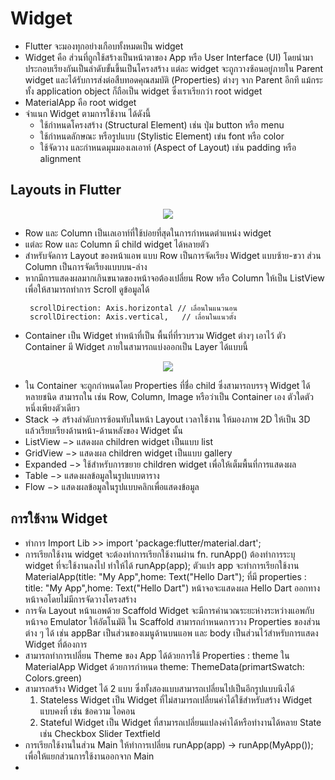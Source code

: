 # Widget
 - Flutter จะมองทุกอย่างเกือบทั้งหมดเป็น widget
 - Widget คือ ส่วนที่ถูกใช้สร้างเป็นหน้าตาของ App หรือ User Interface (UI) โดยนำมาประกอบเรียงกันเป็นลำดับขั้นขึ้นเป็นโครงสร้าง แต่ละ widget จะถูกวางซ้อนอยู่ภายใน Parent widget และได้รับการส่งต่อสืบทอดคุณสมบัติ (Properties) ต่างๆ จาก Parent อีกที แม้กระทั้ง application object ก็ถือเป็น widget ซึ่งเราเรียกว่า root widget 
 - MaterialApp คือ root widget
 - จำแนก Widget ตามการใช้งาน ได้ดังนี้
    - ใช้กำหนดโครงสร้าง (Structural Element) เช่น ปุ่ม button หรือ menu
    - ใช้กำหนดลักษณะ หรือรูปแบบ (Stylistic Element) เข่น font หรือ color
    - ใช้จัดวาง และกำหนดมุมมองเลเอาท์ (Aspect of Layout) เช่น padding หรือ alignment
## Layouts in Flutter

<p align="center">
  <img src="https://docs.flutter.dev/assets/images/docs/ui/layout/sample-flutter-layout.png"> 
</p>

  - Row และ Column เป็นเลเอาท์ที่ใช้บ่อยที่สุดในการกำหนดตำแหน่ง widget
  - แต่ละ Row และ Column มี child widget ได้หลายตัว
  - สำหรับจัดการ Layout ของหน้าแอพ แบบ Row เป็นการจัดเรียง Widget แบบซ้าย-ขวา ส่วน Column เป็นการจัดเรียงแบบบน-ล่าง
  - หากมีการแสดงผลมากเกินขนาดของหน้าจอต้องเปลี่ยน Row หรือ Column ให้เป็น ListView เพื่อให้สามารถทำการ Scroll ดูข้อมูลได้
     ```
      scrollDirection: Axis.horizontal // เลื่อนในแนวนอน
      scrollDirection: Axis.vertical,   // เลื่อนในแนวตั้ง
     ```
  - Container เป็น Widget ทำหน้าที่เป็น พื้นที่ที่รวบรวม Widget ต่างๆ เอาไว้ ตัว Container มี Widget ภายในสามารถแบ่งออกเป็น Layer ได้แบบนี้
<p align="center">
 <img src="https://toupawa.com/content/images/2021/02/margin-padding-border-9616dd0d7af45b95e6fcface25cd933b6b4a0fda51c1ab1bb9287bc8ed92c356.png">
</p>

  - ใน Container จะถูกกำหนดโดย Properties ที่ชื่อ child ซึ่งสามารถบรรจุ Widget ได้หลายชนิด สามารถใน เช่น Row, Column, Image หรือว่าเป็น Container เอง ตัวใดตัวหนึ่งเพียงตัวเดียว
  - Stack -> สร้างลำดับการซ้อนทับในหน้า Layout เวลาใช้งาน ให้มองภาพ 2D ให้เป็น 3D แล้วเรียบเรียงด้านหน้า-ด้านหลังของ Widget นั้น
  - ListView −> แสดงผล children widget เป็นแบบ list
  - GridView −> แสดงผล children widget เป็นแบบ gallery
  - Expanded −> ใช้สำหรับการขยาย children widget เพื่อให้เต็มพื้นที่การแสดงผล
  - Table −> แสดงผลข้อมูลในรูปแบบตาราง
  - Flow −> แสดงผลข้อมูลในรูปแบบคลิกเพื่อแสดงข้อมูล
## การใช้งาน Widget
  - ทำการ Import Lib >> import 'package:flutter/material.dart';
  - การเรียกใช้งาน widget จะต้องทำการเรียกใช้งานผ่าน fn. runApp() ต้องทำการระบุ widget ที่จะใช้งานลงไป ทำให้ได้ runApp(app); ตัวแปร app จะทำการเรียกใช้งาน MaterialApp(title: "My App",home: Text("Hello Dart"); ที่มี properties : title: "My App",home: Text("Hello Dart") หน้าจอจะแสดงผล Hello Dart ออกทางหน้าจอโดยไม่มีการจัดวางโครงสร้าง
  - การจัด Layout หน้าแอพด้วย Scaffold Widget จะมีการคำนวณระยะห่างระหว่างแอพกับหน้าจอ Emulator ให้อัตโนมัติ ใน Scaffold สามารถกำหนดการวาง Properties ของส่วนต่าง ๆ ได้ เช่น appBar เป็นส่วนของเมนูด้านบนแอพ และ body เป็นส่วนไว้สำหรับการแสดง Widget ที่ต้องการ
  - สามารถทำการเปลี่ยน Theme ของ App ได้ด้วยการใช้ Properties : theme ใน MaterialApp Widget ด้วยการกำหนด theme: ThemeData(primartSwatch: Colors.green)
  - สามารถสร้าง Widget ได้ 2 แบบ ซึ่งทั้งสองแบบสามารถเปลี่ยนไปเป็นอีกรูปแบบนึงได้
    1) Stateless Widget เป็น Widget ที่ไม่สามารถเปลี่ยนค่าได้ใช้สำหรับสร้าง Widget แบบคงที่ เช่น ข้อความ ไอคอน
    2) Stateful Widget เป็น Widget ที่สามารถเปลี่ยนแปลงค่าได้หรือทำงานได้หลาย State เช่น Checkbox Slider Textfield
  - การเรียกใช้งานในส่วน Main ให้ทำการเปลี่ยน runApp(app) -> runApp(MyApp()); เพื่อให้แยกส่วนการใช้งานออกจาก Main
  - 
